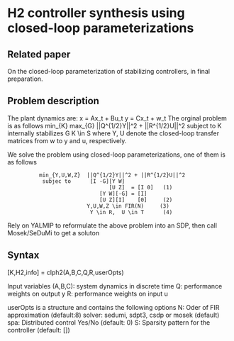 # H2 controller synthesis using closed-loop parameterizations

## Related paper
On the closed-loop parameterization of stabilizing controllers, in final preparation.

## Problem description
 The plant dynamics are:
                           x = Ax_t + Bu_t
                           y = Cx_t + w_t
 The orginal problem is as follows
               min_{K} max_{G} ||Q^{1/2}Y||^2 + ||R^{1/2}U||^2
                  subject to     K internally stabilizes G
                                 K \in S
 where Y, U denote the closed-loop transfer matrices from w to y and u, respectively.

 We solve the problem using closed-loop parameterizations, one of them is as follows

              min_{Y,U,W,Z}  ||Q^{1/2}Y||^2 + ||R^{1/2}U||^2
               subjec to      [I -G][Y W]
                                    [U Z]  = [I 0]   (1)
                                 [Y W][-G] = [I]
                                 [U Z][I]    [0]     (2)
                             Y,U,W,Z \in FIR(N)     (3)
                              Y \in R,  U \in T      (4)


 Rely on YALMIP to reformulate the above problem into an SDP, then call  Mosek/SeDuMi to get a soluton

## Syntax

[K,H2,info] = clph2(A,B,C,Q,R,userOpts)

 Input variables
      (A,B,C):    system dynamics in discrete time
      Q:    performance weights on output y
      R:    performance weights on input u

 userOpts is a structure and contains the following options
      N:      Oder of FIR approximation    (default:8)
      solver: sedumi, sdpt3, csdp or mosek (default)
      spa:    Distributed control Yes/No   (default: 0)
      S:      Sparsity pattern for the controller  (default: [])
